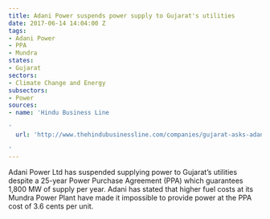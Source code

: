 ```yaml
---
title: Adani Power suspends power supply to Gujarat's utilities
date: 2017-06-14 14:04:00 Z
tags:
- Adani Power
- PPA
- Mundra
states:
- Gujarat
sectors:
- Climate Change and Energy
subsectors:
- Power
sources:
- name: 'Hindu Business Line

'
  url: 'http://www.thehindubusinessline.com/companies/gujarat-asks-adani-power-to-resume-supply/article9723768.ece

'
---
```


Adani Power Ltd has suspended supplying power to Gujarat’s utilities despite a 25-year Power Purchase Agreement (PPA) which guarantees 1,800 MW of supply per year. Adani has stated that higher fuel costs at its Mundra Power Plant have made it impossible to provide power at the PPA cost of 3.6 cents per unit.
